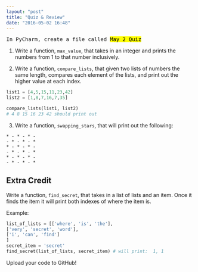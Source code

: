 ```yaml
---
layout: "post"
title: "Quiz & Review"
date: "2016-05-02 16:48"
---
```


<span class="mega-octicon octicon-file-code"></span>
<kbd>In PyCharm, create a file called <mark>May 2 Quiz</mark></kbd>

1) Write a function, `max_value`, that takes in an integer and prints the numbers from 1 to that number inclusively.

2) Write a function, `compare_lists`, that given two lists of numbers the same length, compares each element of the lists, and print out the higher value at each index.

```python
list1 = [4,5,15,11,23,42]
list2 = [1,8,7,16,7,35]

compare_lists(list1, list2)
# 4 8 15 16 23 42 should print out
```

3) Write a function, `swapping_stars`, that will print out the following:

```
* - * - * -
- * - * - *
* - * - * -
- * - * - *
* - * - * -
- * - * - *
```

## Extra Credit

Write a function, `find_secret`, that takes in a list of lists and an item. Once it finds the item it will print both indexes of where the item is.

Example:

```python
list_of_lists = [['where', 'is', 'the'],
['very', 'secret', 'word'],
['i', 'can', 'find']
]
secret_item = 'secret'
find_secret(list_of_lists, secret_item) # will print:  1, 1
```

<span class="mega-octicon octicon-mark-github"></span> Upload your code to GitHub!
